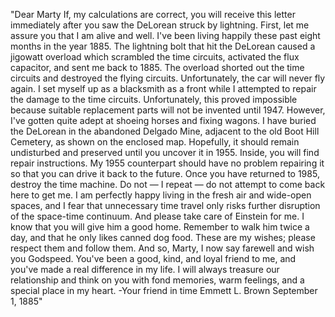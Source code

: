 "Dear Marty If, my calculations are correct, you will receive this letter immediately after you saw the DeLorean struck by lightning.
First, let me assure you that I am alive and well. I've been living happily these past eight months in the year 1885. The lightning bolt that hit the DeLorean caused a jigowatt overload which scrambled the time circuits, activated the flux capacitor, and sent me back to 1885. 
The overload shorted out the time circuits and destroyed the flying circuits. Unfortunately, the car will never fly again.
I set myself up as a blacksmith as a front while I attempted to repair the damage to the time circuits. Unfortunately, this proved impossible because suitable replacement parts will not be invented until 1947. 
However, I've gotten quite adept at shoeing horses and fixing wagons.
I have buried the DeLorean in the abandoned Delgado Mine, adjacent to the old Boot Hill Cemetery, as shown on the enclosed map. Hopefully, it should remain undisturbed and preserved until you uncover it in 1955. Inside, you will find repair instructions. 
My 1955 counterpart should have no problem repairing it so that you can drive it back to the future. Once you have returned to 1985, destroy the time machine.
Do not — I repeat — do not attempt to come back here to get me. I am perfectly happy living in the fresh air and wide-open spaces, and I fear that unnecessary time travel only risks further disruption of the space-time continuum. 
And please take care of Einstein for me. I know that you will give him a good home. Remember to walk him twice a day, and that he only likes canned dog food. These are my wishes; please respect them and follow them.
And so, Marty, I now say farewell and wish you Godspeed. You've been a good, kind, and loyal friend to me, and you've made a real difference in my life. I will always treasure our relationship and think on you with fond memories, warm feelings, and a special place in my heart.
-Your friend in time Emmett L. Brown September 1, 1885"